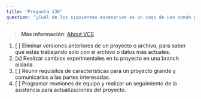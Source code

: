 ```yaml
---
title: "Pregunta 136"  
question: "¿Cuál de los siguientes escenarios es un caso de uso común para un sistema de control de versiones?"  
---
```


> **Más información**: [About VCS](https://docs.github.com/en/pull-requests/collaborating-with-pull-requests/proposing-changes-to-your-work-with-pull-requests/about-branches)
1. [ ] Eliminar versiones anteriores de un proyecto o archivo, para saber que estás trabajando solo con el archivo o datos más actuales.
1. [x] Realizar cambios experimentales en tu proyecto en una branch aislada.
1. [ ] Reunir requisitos de características para un proyecto grande y comunicarlos a las partes interesadas.
1. [ ] Programar reuniones de equipo y realizar un seguimiento de la asistencia para actualizaciones del proyecto.
